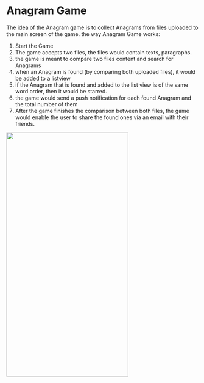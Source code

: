 # Anagram Game
<p align="center">
 
 The idea of the Anagram game is to collect Anagrams from files uploaded to the main screen of the game.
  the way Anagram Game works:
  1. Start the Game  
  2. The game accepts two files, the files would contain texts, paragraphs.
  3. the game is meant to compare two files content and search for Anagrams
  4. when an Anagram is found (by comparing both uploaded files), it would be added to a listview
  5. if the Anagram that is found and added to the list view is of the same word order, then it would be starred.
  6. the game would send a push notification for each found Anagram and the total number of them
  7. After the game finishes the comparison between both files, the game would enable the user to share the found ones via an email with their friends.

  
<img src="https://github.com/odainmair/anagramgame/blob/master/Angram.gif" width="320" height="640">
</p>
